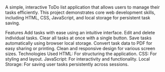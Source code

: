 A simple, interactive ToDo list application that allows users to manage their tasks efficiently. This project demonstrates core web development skills, including HTML, CSS, JavaScript, and local storage for persistent task saving.

Features
Add tasks with ease using an intuitive interface.
Edit and delete individual tasks.
Clear all tasks at once with a single button.
Save tasks automatically using browser local storage.
Convert task data to PDF for easy sharing or printing.
Clean and responsive design for various screen sizes.
Technologies Used
HTML: For structuring the application.
CSS: For styling and layout.
JavaScript: For interactivity and functionality.
Local Storage: For saving user tasks persistently across sessions.
